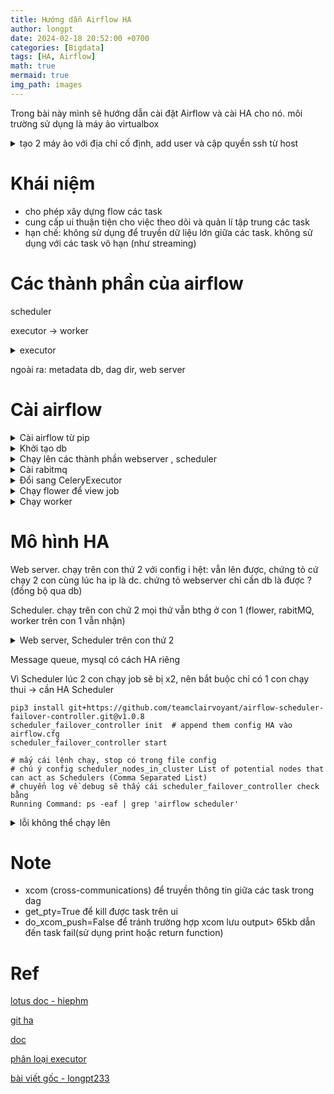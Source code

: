 ```yaml
---
title: Hướng dẫn Airflow HA
author: longpt 
date: 2024-02-18 20:52:00 +0700
categories: [Bigdata]
tags: [HA, Airflow]
math: true
mermaid: true
img_path: images
---
```


Trong bài này mình sẽ hướng dẫn cài đặt Airflow và cài HA cho nó. môi trường sử dụng là máy ảo virtualbox

<details markdown="1">
<summary>tạo 2 máy ảo với địa chỉ cố định, add user và cập quyền ssh từ host</summary>

```
VAGRANT_COMMAND = ARGV[0]

Vagrant.configure("2") do |config|

    if VAGRANT_COMMAND == "ssh"
      config.ssh.username = 'vagrant'
    end
    config.vm.box = "ubuntu/bionic64" # Chọn box bạn muốn sử dụng

    # Khởi tạo máy ảo thứ nhất
    config.vm.define "machine1" do |machine1|
    machine1.vm.network "private_network", ip: "192.168.56.2"
    machine1.vm.provider "virtualbox" do |vb|
          vb.memory = "2048" # 2GB RAM
          vb.cpus = 1       # 1 core CPU
        end

    machine1.vm.provision "shell", inline: <<-SHELL
          adduser airflow
          sudo su - airflow -c $'\
          whoami && \
          mkdir .ssh && \
          echo "ssh-rsa xxxx" > .ssh/authorized_keys && \
          chmod 700 .ssh && \
          chmod 600 .ssh/authorized_keys && \
          file_path=".ssh/authorized_keys" && \
          echo "cat file $file_path after make change" && \
          cat $file_path '
        SHELL
    end
end
```

</details>


# Khái niệm 

- cho phép xây dựng flow các task
- cung cấp ui thuận tiện cho việc theo dõi và quản lí tập trung các task
- hạn chế: không sử dụng để truyền dữ liệu lớn giữa các task. không sử dụng với các task vô hạn (như streaming)

# Các thành phần của airflow

scheduler

executor -> worker 

<details markdown="1">
<summary>executor</summary>

các loại executor 

- local: local executor, sequential executor 
- remote: celery executor, kubernetes executor 

nên dùng celery executor vì nó có thể scale được số lượng các worker thông qua celery backend (rabbitMQ, redis). executor như kiểu một cách thức để task được giao từ scheduler tới worker (đứng giữa nơi lập lịch và nơi thực thi task)

![](https://longpt233.github.io/images/2024-02-22%2021-44-01.png)

</details>

ngoài ra: metadata db, dag dir, web server


# Cài airflow

<details markdown="1">
<summary>Cài airflow từ pip</summary>

```
sudo apt update
sudo apt install python3-pip -y

export AIRFLOW_HOME=~/airflow

AIRFLOW_VERSION=2.5.1
PYTHON_VERSION="$(python3 --version | cut -d " " -f 2 | cut -d "." -f 1-2)"
CONSTRAINT_URL="https://raw.githubusercontent.com/apache/airflow/constraints-${AIRFLOW_VERSION}/constraints-${PYTHON_VERSION}.txt"

echo $CONSTRAINT_URL

python3 -m pip install --upgrade pip (khi lỗi setup tools)
pip3 install "apache-airflow==${AIRFLOW_VERSION}" --constraint "${CONSTRAINT_URL}"

hoặc đơn giản hơn (xong lỗi nhiều :v)
python3.8 -m pip install --upgrade pip
python3.8 -m pip install apache-airflow==2.5.1

```

</details>

<details markdown="1">
<summary>Khởi tạo db</summary>

```

python3 -m airflow db init 

# lỗi ModuleNotFoundError: No module named 'apt_pkg'
sudo apt-get install python-apt

# lúc này mới tạo ra cái thưu mục AIRFLOW_HOME
# mặc định sql_alchemy_conn = sqlite:////home/airflow/airflow2/airflow.db

# sửa db sang mysql rồi chạy lại db init
CREATE DATABASE airflow_db CHARACTER SET utf8mb4 COLLATE utf8mb4_unicode_ci;
CREATE USER 'airflow_user' IDENTIFIED BY 'airflow_pass';
GRANT ALL PRIVILEGES ON airflow_db.* TO 'airflow_user';
FLUSH PRIVILEGES;

vi airflow/airflow.cfg
mysql+mysqldb://airflow_db:airflow_pass@192.168.56.1:3306/airflow_db  # lỗi jh ấy
mysql+mysqlconnector://airflow_user:airflow_pass@192.168.56.1:3306/airflow_db
```

</details>

<details markdown="1">
<summary>Chạy lên các thành phần webserver , scheduler</summary>

```
airflow users create \
    --username admin \
    --firstname Peter \
    --lastname Parker \
    --role Admin \
    --email spiderman@superhero.org

# sau đó nhập mật khẩu

airflow webserver --port 8080 [-D, -h]

airflow scheduler [-D, -h]

# kill daemon
kill $(ps -ef | grep "gunicorn" | awk '{print $2}')

```

</details>

<details markdown="1">
<summary>Cài rabitmq</summary>

```
sudo apt update && sudo apt upgrade -y
sudo apt install rabbitmq-server -y
sudo systemctl enable rabbitmq-server
sudo systemctl start rabbitmq-server
sudo systemctl status rabbitmq-server
sudo rabbitmq-plugins enable rabbitmq_management
sudo rabbitmqctl add_user airflow airflow
sudo rabbitmqctl set_user_tags airflow administrator
```

</details>

<details markdown="1">
<summary>Đổi sang CeleryExecutor</summary>

tuy nhiên kiểu jh chạy cách kia cũng lỗi thôi ```The scheduler does not appear to be running. Last heartbeat was received 14 minutes ago. ```

đổi sang chuẩn executor khác xem sao

```
executor = CeleryExecutor
```

đổi celery broker + ressult backend

```
broker_url = redis://redis:6379/0
broker_url = amqp://airflow:airflow@192.168.56.10:5672/
result_backend = db+mysql://airflow_user:airflow_pass@192.168.56.1:3306/airflow_db

# set mysql+mysqlconnector lỗi
# cài thêm celery nếu chưa có 
pip install 'apache-airflow[celery]'


```

</details>

<details markdown="1">
<summary>Chạy flower để view job</summary>

Monitoring Tasks

```
# flower
# Celery Flower is a sweet UI for Celery. Airflow has a shortcut to start
# it ``airflow celery flower``. This defines the IP that Celery Flower runs on
flower_host = 0.0.0.0

# The root URL for Flower
# Example: flower_url_prefix = /flower
flower_url_prefix = /flower

# This defines the port that Celery Flower runs on
flower_port = 5556

# lỗi amqp.exceptions.NotAllowed: Connection.open: (530) NOT_ALLOWED - access to vhost '/' refused for user 'airflow'

sudo rabbitmqctl list_permissions -p / 
sudo rabbitmqctl set_permissions -p "/" "airflow" ".*" ".*" ".*"

```

lỗi mấy cái linh ta linh tinh vì chưa cài cái 

```
sudo apt-get install python3.8-dev
# Duy bảo mỗi lần cài phải đi theo bộ python3-pip python3.10-dev python3.10-venv

```

job khi chạy sẽ được đẩy vào queue

![](https://longpt233.github.io/images/2024-03-01%2014-56-52.png)

trên ui của airflow sẽ thấy task bị queue mà k chạy


tuy nhiên bên flower chưa hiện thị task do mình chưa bật worker

</details>

<details markdown="1">
<summary>Chạy worker</summary>

```
airflow celery worker

# chú ý: worker có thể được gắn với 1 queue
airflow celery worker -q spark,quark
```

![](https://longpt233.github.io/images/2024-03-01%2015-18-45.png)



</details>

# Mô hình HA


Web server. chạy trên con thứ 2 với config i hệt: vẫn lên được, chứng tỏ cứ chạy 2 con cùng lúc ha ip là dc. chứng tỏ webserver chỉ cần db là được ? (đồng bộ qua db)

Scheduler. chạy trên con chứ 2 mọi thứ vẫn bthg ở con 1 (flower, rabitMQ, worker trên con 1 vẫn nhận)

<details markdown="1">
<summary>Web server, Scheduler trên con thứ 2</summary>

```
ImportError: No module named 'mysql'
pip install mysql-connector-python-rf

sqlalchemy.exc.NotSupportedError: (mysql.connector.errors.NotSupportedError) Authentication plugin 'caching_sha2_password' is not supported
pip install mysql-connector-python

```

```
ModuleNotFoundError: No module named 'MySQLdb'
pip install mysqlclient
# vẫn lỗi 
sudo apt-get install python3.8-dev
# vẫn lỗi
sudo apt-get install python3-dev default-libmysqlclient-dev build-essential pkg-config

# cài thêm celery nếu chưa có 
pip install 'apache-airflow[celery]'

```

</details> 



Message queue, mysql có cách HA riêng 

Vì Scheduler lúc 2 con chạy job sẽ bị x2, nên bắt buộc chỉ có 1 con chạy thui -> cần HA Scheduler


```
pip3 install git+https://github.com/teamclairvoyant/airflow-scheduler-failover-controller.git@v1.0.8
scheduler_failover_controller init  # append them config HA vào airflow.cfg
scheduler_failover_controller start

# mấy cái lệnh chạy, stop có trong file config
# chú ý config scheduler_nodes_in_cluster List of potential nodes that can act as Schedulers (Comma Separated List)
# chuyển log về debug sẽ thấy cái scheduler_failover_controller check bằng 
Running Command: ps -eaf | grep 'airflow scheduler'
```

<details markdown="1">
<summary>lỗi không thể chạy lên </summary>


```

in configuration.py:     


def get_sql_alchemy_conn(self):
        return self.get_config("core", "SQL_ALCHEMY_CONN")


but maybe airflow.cfg, the section is [database]. so that engine can be null

add sql_alchemy_conn both [database], [core] in airflow.cfg can fix this issue

https://github.com/teamclairvoyant/airflow-scheduler-failover-controller/issues/43
```
</details> 



# Note 

- xcom (cross-communications) để truyền thông tin giữa các task trong dag
- get_pty=True để kill được task trên ui
- do_xcom_push=False để tránh trường hợp xcom lưu output> 65kb dẫn đến task fail(sử  dụng print hoặc return function)



# Ref 

[lotus doc - hiephm](https://lotus.vn/w/blog/gioi-thieu-ve-airflow-va-trien-khai-kien-truc-ha-348074727123714048.htm)

[git  ha](https://github.com/teamclairvoyant/airflow-scheduler-failover-controller)

[doc](https://airflow.apache.org/docs/apache-airflow/stable/start.html)

[phân loại executor](https://viblo.asia/p/hieu-don-gian-ve-airflow-executor-3kY4g52yLAe)

[bài viết gốc - longpt233](https://longpt233.github.io/airflow-ha/)






